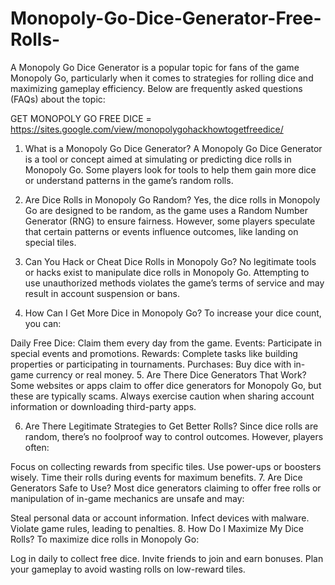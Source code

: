 # Monopoly-Go-Dice-Generator-Free-Rolls-
A Monopoly Go Dice Generator is a popular topic for fans of the game Monopoly Go, particularly when it comes to strategies for rolling dice and maximizing gameplay efficiency. Below are frequently asked questions (FAQs) about the topic:

GET MONOPOLY GO FREE DICE = https://sites.google.com/view/monopolygohackhowtogetfreedice/

1. What is a Monopoly Go Dice Generator?
A Monopoly Go Dice Generator is a tool or concept aimed at simulating or predicting dice rolls in Monopoly Go. Some players look for tools to help them gain more dice or understand patterns in the game’s random rolls.

2. Are Dice Rolls in Monopoly Go Random?
Yes, the dice rolls in Monopoly Go are designed to be random, as the game uses a Random Number Generator (RNG) to ensure fairness. However, some players speculate that certain patterns or events influence outcomes, like landing on special tiles.

3. Can You Hack or Cheat Dice Rolls in Monopoly Go?
No legitimate tools or hacks exist to manipulate dice rolls in Monopoly Go. Attempting to use unauthorized methods violates the game’s terms of service and may result in account suspension or bans.

4. How Can I Get More Dice in Monopoly Go?
To increase your dice count, you can:

Daily Free Dice: Claim them every day from the game.
Events: Participate in special events and promotions.
Rewards: Complete tasks like building properties or participating in tournaments.
Purchases: Buy dice with in-game currency or real money.
5. Are There Dice Generators That Work?
Some websites or apps claim to offer dice generators for Monopoly Go, but these are typically scams. Always exercise caution when sharing account information or downloading third-party apps.

6. Are There Legitimate Strategies to Get Better Rolls?
Since dice rolls are random, there’s no foolproof way to control outcomes. However, players often:

Focus on collecting rewards from specific tiles.
Use power-ups or boosters wisely.
Time their rolls during events for maximum benefits.
7. Are Dice Generators Safe to Use?
Most dice generators claiming to offer free rolls or manipulation of in-game mechanics are unsafe and may:

Steal personal data or account information.
Infect devices with malware.
Violate game rules, leading to penalties.
8. How Do I Maximize My Dice Rolls?
To maximize dice rolls in Monopoly Go:

Log in daily to collect free dice.
Invite friends to join and earn bonuses.
Plan your gameplay to avoid wasting rolls on low-reward tiles.

